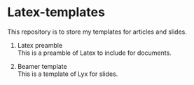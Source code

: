 # Latex-templates

This repository is to store my templates for articles and slides. 

1. Latex preamble  
This is a preamble of Latex to include for documents. 

2. Beamer template  
This is a template of Lyx for slides.